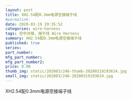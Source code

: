 ```yaml
---
layout: post
title: XH2.54配0.3mm电源空接端子线
#permalink: 
date: 2020-03-19 19:35:52
categories: wire-harness
tags: 空中对接，端子线 Wire Harness
summary: XH2.54配0.3mm电源空接端子线
published: true 
series: 
part_number: 
mfg_part_number: 
mfg_part_number2: 
price: 0.00
thumb_img: static/202003/246-thumb-20200319193634.jpg
small_img: static/202003/246-20200319193634.jpg
---
```



XH2.54配0.3mm电源空接端子线
